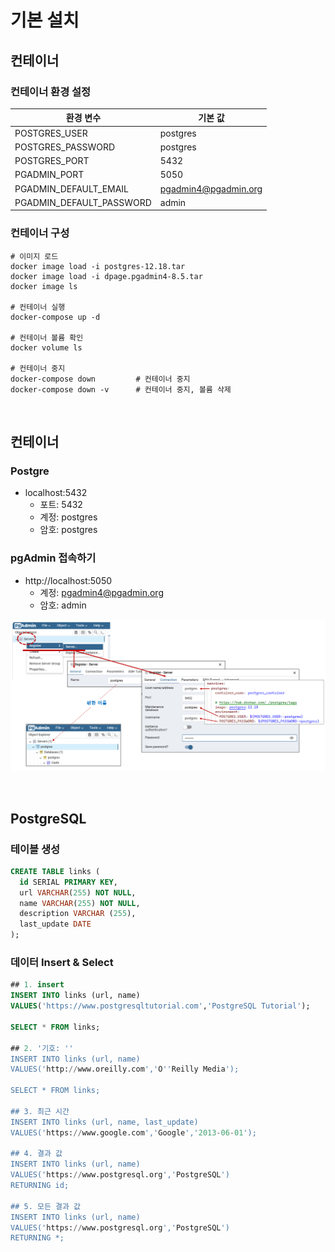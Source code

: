 # 기본 설치

## 컨테이너
### 컨테이너 환경 설정
| 환경 변수                     | 기본 값               |
| --- | --- |
| POSTGRES_USER               | postgres              |
| POSTGRES_PASSWORD           | postgres              |
| POSTGRES_PORT               | 5432                  |
| PGADMIN_PORT                | 5050                  |
| PGADMIN_DEFAULT_EMAIL       | pgadmin4@pgadmin.org  |
| PGADMIN_DEFAULT_PASSWORD    | admin                 |

### 컨테이너 구성
```shell
# 이미지 로드
docker image load -i postgres-12.18.tar
docker image load -i dpage.pgadmin4-8.5.tar
docker image ls

# 컨테이너 실행
docker-compose up -d

# 컨테이너 볼륨 확인
docker volume ls

# 컨테이너 중지
docker-compose down         # 컨테이너 중지
docker-compose down -v      # 컨테이너 중지, 볼륨 삭제
```

<br/>

## 컨테이너
### Postgre
- localhost:5432
  - 포트: 5432
  - 계정: postgres
  - 암호: postgres

### pgAdmin 접속하기
- http://localhost:5050
  - 계정: pgadmin4@pgadmin.org
  - 암호: admin

![](./.images/2024-05-02-13-17-51.png)

<br/>

## PostgreSQL
### 테이블 생성
```sql
CREATE TABLE links (
  id SERIAL PRIMARY KEY,
  url VARCHAR(255) NOT NULL,
  name VARCHAR(255) NOT NULL,
  description VARCHAR (255),
  last_update DATE
);
```

### 데이터 Insert & Select
```sql
## 1. insert
INSERT INTO links (url, name)
VALUES('https://www.postgresqltutorial.com','PostgreSQL Tutorial');

SELECT * FROM links;

## 2. '기호: ''
INSERT INTO links (url, name)
VALUES('http://www.oreilly.com','O''Reilly Media');

SELECT * FROM links;

## 3. 최근 시간
INSERT INTO links (url, name, last_update)
VALUES('https://www.google.com','Google','2013-06-01');

## 4. 결과 값
INSERT INTO links (url, name)
VALUES('https://www.postgresql.org','PostgreSQL')
RETURNING id;

## 5. 모든 결과 값
INSERT INTO links (url, name)
VALUES('https://www.postgresql.org','PostgreSQL')
RETURNING *;
```
